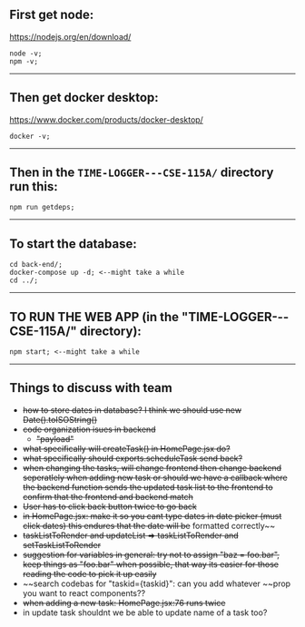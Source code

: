 ## First get node:
https://nodejs.org/en/download/
```
node -v;
npm -v;
```
---

## Then get docker desktop:
https://www.docker.com/products/docker-desktop/
```
docker -v;
```
---

## Then in the ```TIME-LOGGER---CSE-115A/``` directory run this:
```
npm run getdeps;
```
---

## To start the database:
```
cd back-end/;
docker-compose up -d; <--might take a while
cd ../;
```
---

## TO RUN THE WEB APP (in the "TIME-LOGGER---CSE-115A/" directory):
```
npm start; <--might take a while
```
---

## Things to discuss with team
* ~~how to store dates in database? I think we should use new Date().toISOString()~~
* ~~code organization isues in backend~~
    * ~~"payload"~~
* ~~what specifically will createTask() in HomePage.jsx do?~~
* ~~what specifically should exports.scheduleTask send back?~~
* ~~when changing the tasks, will change frontend then change backend seperatlely when adding new task or should we have a callback where the backend function sends the updated task list to the frontend to confirm that the frontend and backend match~~
* ~~User has to click back button twice to go back~~
* ~~in HomePage.jsx: make it so you cant type dates in date picker (must click dates) this endures that the date will be~~ formatted correctly~~
* ~~taskListToRender and updateList => taskListToRender and setTaskListToRender~~
* ~~suggestion for variables in general: try not to assign "baz = foo.bar", keep things as "foo.bar" when possible, that way its easier for those reading the code to pick it up easily~~
* ~~search codebas for "taskid={taskid}": can you add whatever ~~prop you want to react components??
* ~~when adding a new task: HomePage.jsx:76 runs twice~~
* in update task shouldnt we be able to update name of a task too?






